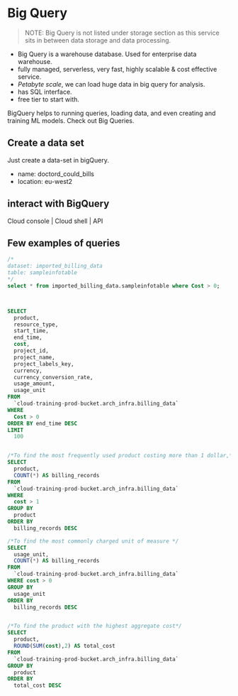 # Big Query

> NOTE: Big Query is not listed under storage section as this service sits in between data storage and data processing.

- Big Query is a warehouse database. Used for enterprise data warehouse.
- fully managed, serverless, very fast, highly scalable & cost effective service.
- *Petabyte scale*, we can load huge data in big query for analysis.
- has SQL interface.
- free tier to start with.

BigQuery helps to running queries, loading data, and even creating and training ML models. Check out Big Queries.

## Create a data set

Just create a data-set in bigQuery.

- name: doctord_could_bills
- location: eu-west2

## interact with BigQuery

Cloud console | Cloud  shell | API

## Few examples of queries

```sql
/*
dataset: imported_billing_data
table: sampleinfotable
*/
select * from imported_billing_data.sampleinfotable where Cost > 0;



SELECT
  product,
  resource_type,
  start_time,
  end_time,
  cost,
  project_id,
  project_name,
  project_labels_key,
  currency,
  currency_conversion_rate,
  usage_amount,
  usage_unit
FROM
  `cloud-training-prod-bucket.arch_infra.billing_data`
WHERE
  Cost > 0
ORDER BY end_time DESC
LIMIT
  100


/*To find the most frequently used product costing more than 1 dollar,*/
SELECT
  product,
  COUNT(*) AS billing_records
FROM
  `cloud-training-prod-bucket.arch_infra.billing_data`
WHERE
  cost > 1
GROUP BY
  product
ORDER BY
  billing_records DESC

/*To find the most commonly charged unit of measure */
SELECT
  usage_unit,
  COUNT(*) AS billing_records
FROM
  `cloud-training-prod-bucket.arch_infra.billing_data`
WHERE cost > 0
GROUP BY
  usage_unit
ORDER BY
  billing_records DESC


/*To find the product with the highest aggregate cost*/
SELECT
  product,
  ROUND(SUM(cost),2) AS total_cost
FROM
  `cloud-training-prod-bucket.arch_infra.billing_data`
GROUP BY
  product
ORDER BY
  total_cost DESC
```
